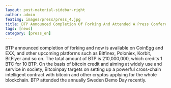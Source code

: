 ```yaml
---
layout: post-material-sidebar-right
author: admin
featimg: images/press/press_4.jpg
title: BTP Announced Completion Of Forking And Attended A Press Conference In Sweden, Recently
tags: [news]
category: [press_en]
---
```


BTP announced completion of forking and now is available on CoinEgg and EXX, and other upcoming platforms such as Bitfinex, Poloniex, Korbit, BitFlyer and so on. The total amount of BTP is 210,000,000, which credits 1 BTC for 10 BTP. On the basis of bitcoin credit and aiming at widely use and service in society, Bitcoinpay targets on setting up a powerful cross-chain intelligent contract with bitcoin and other cryptos applying for the whole blockchain. BTP attended the annually Sweden Demo Day recently.